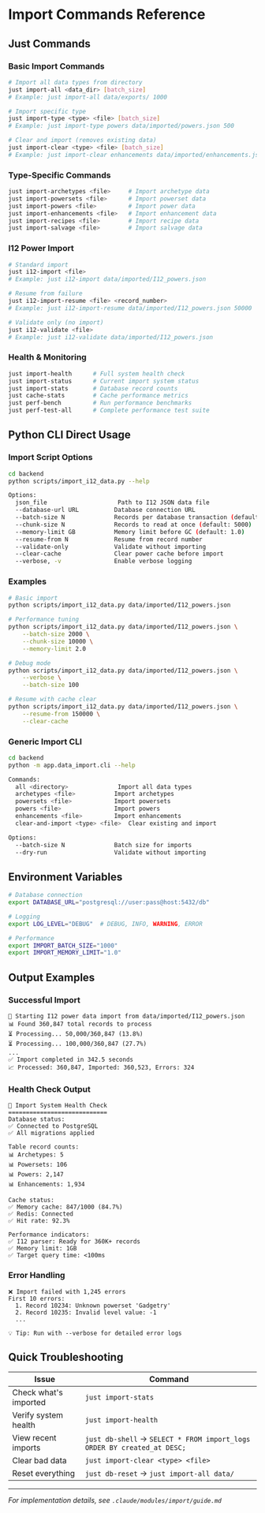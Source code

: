 # Import Commands Reference

## Just Commands

### Basic Import Commands
```bash
# Import all data types from directory
just import-all <data_dir> [batch_size]
# Example: just import-all data/exports/ 1000

# Import specific type
just import-type <type> <file> [batch_size]
# Example: just import-type powers data/imported/powers.json 500

# Clear and import (removes existing data)
just import-clear <type> <file> [batch_size]
# Example: just import-clear enhancements data/imported/enhancements.json
```

### Type-Specific Commands
```bash
just import-archetypes <file>     # Import archetype data
just import-powersets <file>      # Import powerset data  
just import-powers <file>         # Import power data
just import-enhancements <file>   # Import enhancement data
just import-recipes <file>        # Import recipe data
just import-salvage <file>        # Import salvage data
```

### I12 Power Import
```bash
# Standard import
just i12-import <file>
# Example: just i12-import data/imported/I12_powers.json

# Resume from failure
just i12-import-resume <file> <record_number>
# Example: just i12-import-resume data/imported/I12_powers.json 50000

# Validate only (no import)
just i12-validate <file>
# Example: just i12-validate data/imported/I12_powers.json
```

### Health & Monitoring
```bash
just import-health      # Full system health check
just import-status      # Current import system status
just import-stats       # Database record counts
just cache-stats        # Cache performance metrics
just perf-bench         # Run performance benchmarks
just perf-test-all      # Complete performance test suite
```

## Python CLI Direct Usage

### Import Script Options
```bash
cd backend
python scripts/import_i12_data.py --help

Options:
  json_file                    Path to I12 JSON data file
  --database-url URL          Database connection URL
  --batch-size N              Records per database transaction (default: 1000)
  --chunk-size N              Records to read at once (default: 5000)  
  --memory-limit GB           Memory limit before GC (default: 1.0)
  --resume-from N             Resume from record number
  --validate-only             Validate without importing
  --clear-cache               Clear power cache before import
  --verbose, -v               Enable verbose logging
```

### Examples
```bash
# Basic import
python scripts/import_i12_data.py data/imported/I12_powers.json

# Performance tuning
python scripts/import_i12_data.py data/imported/I12_powers.json \
    --batch-size 2000 \
    --chunk-size 10000 \
    --memory-limit 2.0

# Debug mode
python scripts/import_i12_data.py data/imported/I12_powers.json \
    --verbose \
    --batch-size 100

# Resume with cache clear
python scripts/import_i12_data.py data/imported/I12_powers.json \
    --resume-from 150000 \
    --clear-cache
```

### Generic Import CLI
```bash
cd backend
python -m app.data_import.cli --help

Commands:
  all <directory>              Import all data types
  archetypes <file>           Import archetypes
  powersets <file>            Import powersets
  powers <file>               Import powers
  enhancements <file>         Import enhancements
  clear-and-import <type> <file>  Clear existing and import

Options:
  --batch-size N              Batch size for imports
  --dry-run                   Validate without importing
```

## Environment Variables

```bash
# Database connection
export DATABASE_URL="postgresql://user:pass@host:5432/db"

# Logging
export LOG_LEVEL="DEBUG"  # DEBUG, INFO, WARNING, ERROR

# Performance
export IMPORT_BATCH_SIZE="1000"
export IMPORT_MEMORY_LIMIT="1.0"
```

## Output Examples

### Successful Import
```
🚀 Starting I12 power data import from data/imported/I12_powers.json
📊 Found 360,847 total records to process
⏳ Processing... 50,000/360,847 (13.8%)
⏳ Processing... 100,000/360,847 (27.7%)
...
✅ Import completed in 342.5 seconds
📈 Processed: 360,847, Imported: 360,523, Errors: 324
```

### Health Check Output
```
🏥 Import System Health Check
============================
Database status:
✅ Connected to PostgreSQL
✅ All migrations applied

Table record counts:
📊 Archetypes: 5
📊 Powersets: 106  
📊 Powers: 2,147
📊 Enhancements: 1,934

Cache status:
✅ Memory cache: 847/1000 (84.7%)
✅ Redis: Connected
✅ Hit rate: 92.3%

Performance indicators:
✅ I12 parser: Ready for 360K+ records
✅ Memory limit: 1GB
✅ Target query time: <100ms
```

### Error Handling
```
❌ Import failed with 1,245 errors
First 10 errors:
  1. Record 10234: Unknown powerset 'Gadgetry'
  2. Record 10235: Invalid level value: -1
  ...
  
💡 Tip: Run with --verbose for detailed error logs
```

## Quick Troubleshooting

| Issue | Command |
|-------|---------|
| Check what's imported | `just import-stats` |
| Verify system health | `just import-health` |
| View recent imports | `just db-shell` → `SELECT * FROM import_logs ORDER BY created_at DESC;` |
| Clear bad data | `just import-clear <type> <file>` |
| Reset everything | `just db-reset` → `just import-all data/` |

---
*For implementation details, see `.claude/modules/import/guide.md`*